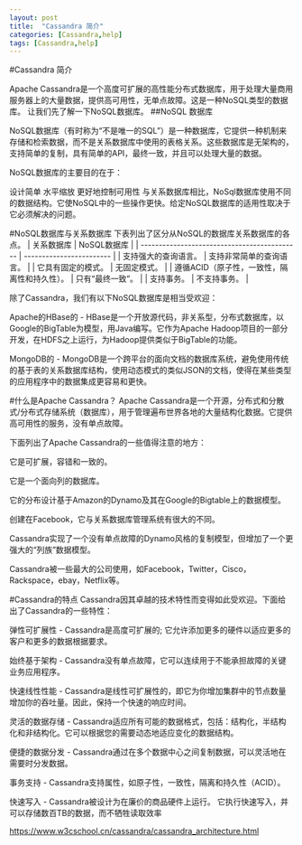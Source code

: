 ```yaml
---
layout: post
title:  "Cassandra 简介"
categories: [Cassandra,help]
tags: [Cassandra,help]
---
```

#Cassandra 简介



Apache Cassandra是一个高度可扩展的高性能分布式数据库，用于处理大量商用服务器上的大量数据，提供高可用性，无单点故障。这是一种NoSQL类型的数据库。 让我们先了解一下NoSQL数据库。
##NoSQL 数据库

NoSQL数据库（有时称为“不是唯一的SQL”）是一种数据库，它提供一种机制来存储和检索数据，而不是关系数据库中使用的表格关系。这些数据库是无架构的，支持简单的复制，具有简单的API，最终一致，并且可以处理大量的数据。

NoSQL数据库的主要目的在于：

设计简单
水平缩放
更好地控制可用性
与关系数据库相比，NoSql数据库使用不同的数据结构。它使NoSQL中的一些操作更快。给定NoSQL数据库的适用性取决于它必须解决的问题。



#NoSQL数据库与关系数据库
下表列出了区分从NoSQL的数据库关系数据库的各点。
| 关系数据库                              | NoSQL数据库           |
| -------------------------------------------- | ------------------------ |
| 支持强大的查询语言。               | 支持非常简单的查询语言。 |
| 它具有固定的模式。                  | 无固定模式。       |
| 遵循ACID（原子性，一致性，隔离性和持久性）。 | 只有“最终一致”。 |
| 支持事务。                              | 不支持事务。       |



除了Cassandra，我们有以下NoSQL数据库是相当受欢迎：

Apache的HBase的 - HBase是一个开放源代码，非关系型，分布式数据库，以Google的BigTable为模型，用Java编写。它作为Apache Hadoop项目的一部分开发，在HDFS之上运行，为Hadoop提供类似于BigTable的功能。

MongoDB的 - MongoDB是一个跨平台的面向文档的数据库系统，避免使用传统的基于表的关系数据库结构，使用动态模式的类似JSON的文档，使得在某些类型的应用程序中的数据集成更容易和更快。

#什么是Apache Cassandra？
Apache Cassandra是一个开源，分布式和分散式/分布式存储系统（数据库），用于管理遍布世界各地的大量结构化数据。它提供高可用性的服务，没有单点故障。

下面列出了Apache Cassandra的一些值得注意的地方：

它是可扩展，容错和一致的。

它是一个面向列的数据库。

它的分布设计基于Amazon的Dynamo及其在Google的Bigtable上的数据模型。

创建在Facebook，它与关系数据库管理系统有很大的不同。

Cassandra实现了一个没有单点故障的Dynamo风格的复制模型，但增加了一个更强大的“列族”数据模型。

Cassandra被一些最大的公司使用，如Facebook，Twitter，Cisco，Rackspace，ebay，Netflix等。


#Cassandra的特点
Cassandra因其卓越的技术特性而变得如此受欢迎。下面给出了Cassandra的一些特性：

弹性可扩展性 - Cassandra是高度可扩展的; 它允许添加更多的硬件以适应更多的客户和更多的数据根据要求。

始终基于架构 - Cassandra没有单点故障，它可以连续用于不能承担故障的关键业务应用程序。

快速线性性能 - Cassandra是线性可扩展性的，即它为你增加集群中的节点数量增加你的吞吐量。因此，保持一个快速的响应时间。

灵活的数据存储 - Cassandra适应所有可能的数据格式，包括：结构化，半结构化和非结构化。它可以根据您的需要动态地适应变化的数据结构。

便捷的数据分发 - Cassandra通过在多个数据中心之间复制数据，可以灵活地在需要时分发数据。

事务支持 - Cassandra支持属性，如原子性，一致性，隔离和持久性（ACID）。

快速写入 - Cassandra被设计为在廉价的商品硬件上运行。 它执行快速写入，并可以存储数百TB的数据，而不牺牲读取效率
















https://www.w3cschool.cn/cassandra/cassandra_architecture.html
